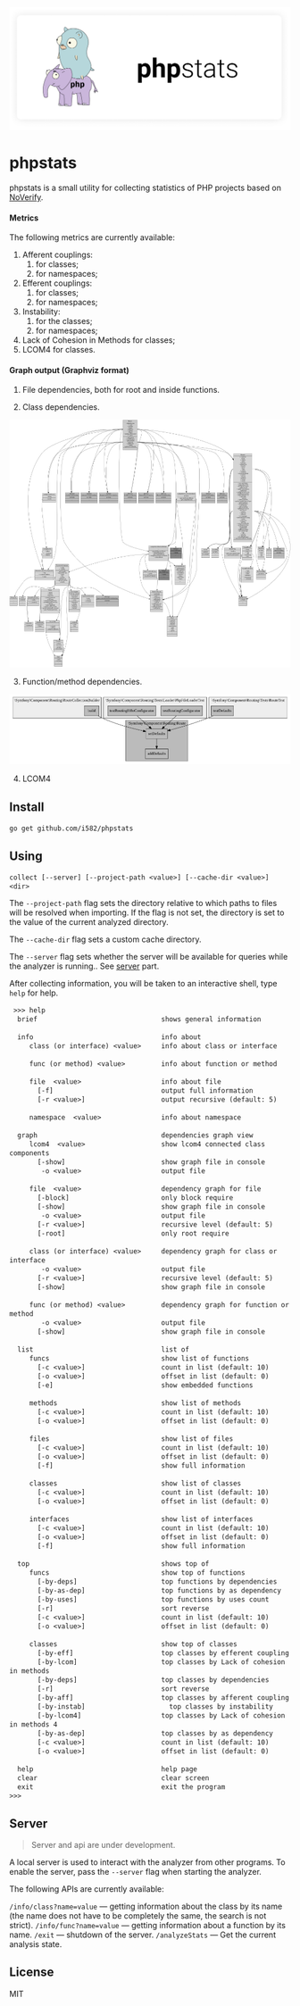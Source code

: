 ![](/doc/logo.png)

# phpstats

phpstats is a small utility for collecting statistics of PHP projects based on [NoVerify](https://github.com/VKCOM/noverify).

#### Metrics

The following metrics are currently available:

1. Afferent couplings:
   1. for classes;
   2. for namespaces;
2. Efferent couplings:
   1. for classes;
   2. for namespaces;
3. Instability:
   1. for the classes;
   2. for namespaces;
4. Lack of Cohesion in Methods for classes;
5. LCOM4 for classes.

#### Graph output (Graphviz format)

1. File dependencies, both for root and inside functions.

2. Class dependencies.

  ![](/doc/class_graph.svg)

3. Function/method dependencies.

  

  ![](/doc/func_graph.svg)

4. LCOM4

## Install

```
go get github.com/i582/phpstats
```

## Using

```
collect [--server] [--project-path <value>] [--cache-dir <value>] <dir>
```

The `--project-path` flag sets the directory relative to which paths to files will be resolved when importing. If the flag is not set, the directory is set to the value of the current analyzed directory.

The `--cache-dir` flag sets a custom cache directory.

The `--server` flag sets whether the server will be available for queries while the analyzer is running.. See [server](#Server) part.

After collecting information, you will be taken to an interactive shell, type `help` for help.

```
 >>> help
  brief                               shows general information
 
  info                                info about
     class (or interface) <value>     info about class or interface

     func (or method) <value>         info about function or method

     file  <value>                    info about file
       [-f]                           output full information
       [-r <value>]                   output recursive (default: 5)

     namespace  <value>               info about namespace

  graph                               dependencies graph view
     lcom4  <value>                   show lcom4 connected class components
       [-show]                        show graph file in console
        -o <value>                    output file

     file  <value>                    dependency graph for file
       [-block]                       only block require
       [-show]                        show graph file in console
        -o <value>                    output file
       [-r <value>]                   recursive level (default: 5)
       [-root]                        only root require

     class (or interface) <value>     dependency graph for class or interface
        -o <value>                    output file
       [-r <value>]                   recursive level (default: 5)
       [-show]                        show graph file in console

     func (or method) <value>         dependency graph for function or method
        -o <value>                    output file
       [-show]                        show graph file in console

  list                                list of
     funcs                            show list of functions
       [-c <value>]                   count in list (default: 10)
       [-o <value>]                   offset in list (default: 0)
       [-e]                           show embedded functions

     methods                          show list of methods
       [-c <value>]                   count in list (default: 10)
       [-o <value>]                   offset in list (default: 0)

     files                            show list of files
       [-c <value>]                   count in list (default: 10)
       [-o <value>]                   offset in list (default: 0)
       [-f]                           show full information

     classes                          show list of classes
       [-c <value>]                   count in list (default: 10)
       [-o <value>]                   offset in list (default: 0)

     interfaces                       show list of interfaces
       [-c <value>]                   count in list (default: 10)
       [-o <value>]                   offset in list (default: 0)
       [-f]                           show full information

  top                                 shows top of
     funcs                            show top of functions
       [-by-deps]                     top functions by dependencies
       [-by-as-dep]                   top functions by as dependency
       [-by-uses]                     top functions by uses count
       [-r]                           sort reverse
       [-c <value>]                   count in list (default: 10)
       [-o <value>]                   offset in list (default: 0)

     classes                          show top of classes
       [-by-eff]                      top classes by efferent coupling
       [-by-lcom]                     top classes by Lack of cohesion in methods
       [-by-deps]                     top classes by dependencies
       [-r]                           sort reverse
       [-by-aff]                      top classes by afferent coupling
       [-by-instab]                     top classes by instability
       [-by-lcom4]                    top classes by Lack of cohesion in methods 4
       [-by-as-dep]                   top classes by as dependency
       [-c <value>]                   count in list (default: 10)
       [-o <value>]                   offset in list (default: 0)

  help                                help page
  clear                               clear screen
  exit                                exit the program
>>>
```

## Server

> Server and api are under development.

A local server is used to interact with the analyzer from other programs. To enable the server, pass the `--server` flag when starting the analyzer.

The following APIs are currently available:

`/info/class?name=value` — getting information about the class by its name (the name does not have to be completely the same, the search is not strict).
`/info/func?name=value` — getting information about a function by its name.
`/exit` — shutdown of the server.
`/analyzeStats` — Get the current analysis state.

## License

MIT